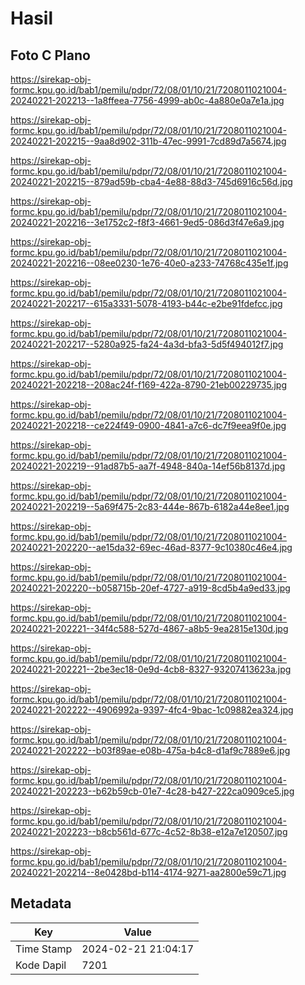 # Hasil

## Foto C Plano

https://sirekap-obj-formc.kpu.go.id/bab1/pemilu/pdpr/72/08/01/10/21/7208011021004-20240221-202213--1a8ffeea-7756-4999-ab0c-4a880e0a7e1a.jpg

https://sirekap-obj-formc.kpu.go.id/bab1/pemilu/pdpr/72/08/01/10/21/7208011021004-20240221-202215--9aa8d902-311b-47ec-9991-7cd89d7a5674.jpg

https://sirekap-obj-formc.kpu.go.id/bab1/pemilu/pdpr/72/08/01/10/21/7208011021004-20240221-202215--879ad59b-cba4-4e88-88d3-745d6916c56d.jpg

https://sirekap-obj-formc.kpu.go.id/bab1/pemilu/pdpr/72/08/01/10/21/7208011021004-20240221-202216--3e1752c2-f8f3-4661-9ed5-086d3f47e6a9.jpg

https://sirekap-obj-formc.kpu.go.id/bab1/pemilu/pdpr/72/08/01/10/21/7208011021004-20240221-202216--08ee0230-1e76-40e0-a233-74768c435e1f.jpg

https://sirekap-obj-formc.kpu.go.id/bab1/pemilu/pdpr/72/08/01/10/21/7208011021004-20240221-202217--615a3331-5078-4193-b44c-e2be91fdefcc.jpg

https://sirekap-obj-formc.kpu.go.id/bab1/pemilu/pdpr/72/08/01/10/21/7208011021004-20240221-202217--5280a925-fa24-4a3d-bfa3-5d5f494012f7.jpg

https://sirekap-obj-formc.kpu.go.id/bab1/pemilu/pdpr/72/08/01/10/21/7208011021004-20240221-202218--208ac24f-f169-422a-8790-21eb00229735.jpg

https://sirekap-obj-formc.kpu.go.id/bab1/pemilu/pdpr/72/08/01/10/21/7208011021004-20240221-202218--ce224f49-0900-4841-a7c6-dc7f9eea9f0e.jpg

https://sirekap-obj-formc.kpu.go.id/bab1/pemilu/pdpr/72/08/01/10/21/7208011021004-20240221-202219--91ad87b5-aa7f-4948-840a-14ef56b8137d.jpg

https://sirekap-obj-formc.kpu.go.id/bab1/pemilu/pdpr/72/08/01/10/21/7208011021004-20240221-202219--5a69f475-2c83-444e-867b-6182a44e8ee1.jpg

https://sirekap-obj-formc.kpu.go.id/bab1/pemilu/pdpr/72/08/01/10/21/7208011021004-20240221-202220--ae15da32-69ec-46ad-8377-9c10380c46e4.jpg

https://sirekap-obj-formc.kpu.go.id/bab1/pemilu/pdpr/72/08/01/10/21/7208011021004-20240221-202220--b058715b-20ef-4727-a919-8cd5b4a9ed33.jpg

https://sirekap-obj-formc.kpu.go.id/bab1/pemilu/pdpr/72/08/01/10/21/7208011021004-20240221-202221--34f4c588-527d-4867-a8b5-9ea2815e130d.jpg

https://sirekap-obj-formc.kpu.go.id/bab1/pemilu/pdpr/72/08/01/10/21/7208011021004-20240221-202221--2be3ec18-0e9d-4cb8-8327-93207413623a.jpg

https://sirekap-obj-formc.kpu.go.id/bab1/pemilu/pdpr/72/08/01/10/21/7208011021004-20240221-202222--4906992a-9397-4fc4-9bac-1c09882ea324.jpg

https://sirekap-obj-formc.kpu.go.id/bab1/pemilu/pdpr/72/08/01/10/21/7208011021004-20240221-202222--b03f89ae-e08b-475a-b4c8-d1af9c7889e6.jpg

https://sirekap-obj-formc.kpu.go.id/bab1/pemilu/pdpr/72/08/01/10/21/7208011021004-20240221-202223--b62b59cb-01e7-4c28-b427-222ca0909ce5.jpg

https://sirekap-obj-formc.kpu.go.id/bab1/pemilu/pdpr/72/08/01/10/21/7208011021004-20240221-202223--b8cb561d-677c-4c52-8b38-e12a7e120507.jpg

https://sirekap-obj-formc.kpu.go.id/bab1/pemilu/pdpr/72/08/01/10/21/7208011021004-20240221-202214--8e0428bd-b114-4174-9271-aa2800e59c71.jpg


## Metadata

| Key        | Value               |
| ---------- | ------------------- |
| Time Stamp | 2024-02-21 21:04:17 |
| Kode Dapil | 7201                |



